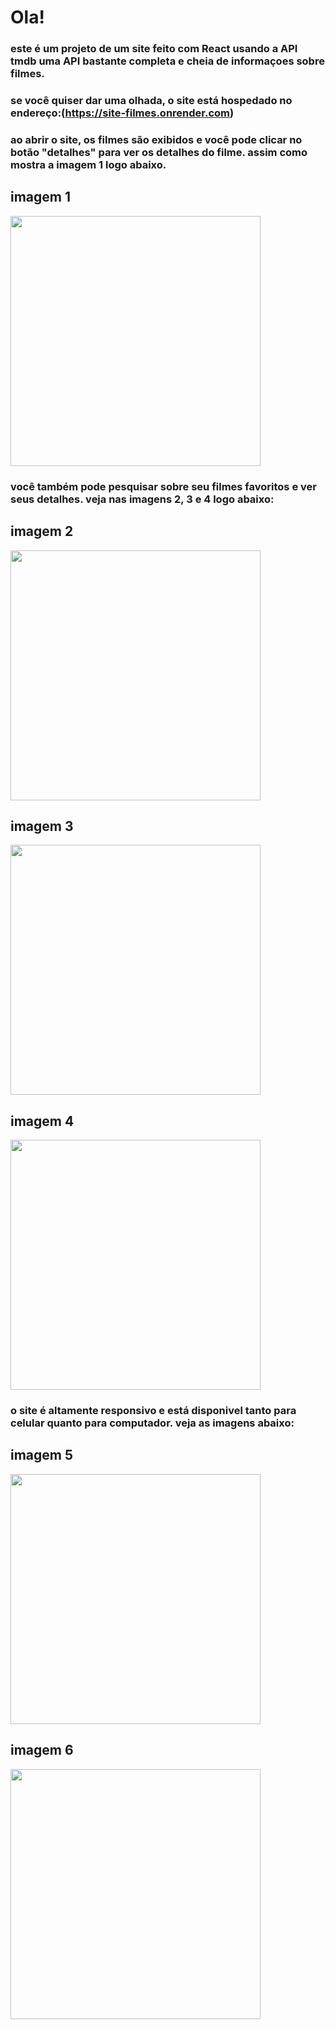# Ola!
### este é um projeto de um site feito com React usando a API tmdb uma API bastante completa e cheia de informaçoes sobre filmes.

### se você quiser dar uma olhada, o site está hospedado no endereço:(https://site-filmes.onrender.com)

### ao abrir o site, os filmes são exibidos e você pode clicar no botão "detalhes" para ver os detalhes do filme. assim como mostra a imagem 1 logo abaixo.

## imagem 1
<img src="https://github.com/Emanoellima-dev/filmes-site/blob/main/images/imagem1.jpg" width="400" />

### você também pode pesquisar sobre seu filmes favoritos e ver seus detalhes. veja nas imagens 2, 3 e 4 logo abaixo:

## imagem 2
<img
src="https://github.com/Emanoellima-dev/filmes-site/blob/main/images/imagem2.jpg" width="400" />

## imagem 3
<img
src="https://github.com/Emanoellima-dev/filmes-site/blob/main/images/imagem3.jpg" width="400" />

## imagem 4
<img
src="https://github.com/Emanoellima-dev/filmes-site/blob/main/images/imagem4.jpg" width="400" />

### o site é altamente responsivo e está disponivel tanto para celular quanto para computador. veja as imagens abaixo:

## imagem 5
<img
src="https://github.com/Emanoellima-dev/filmes-site/blob/main/images/imagem5.jpg" width="400" />

## imagem 6
<img
src="https://github.com/Emanoellima-dev/filmes-site/blob/main/images/imagem6.jpg" width="400" />
